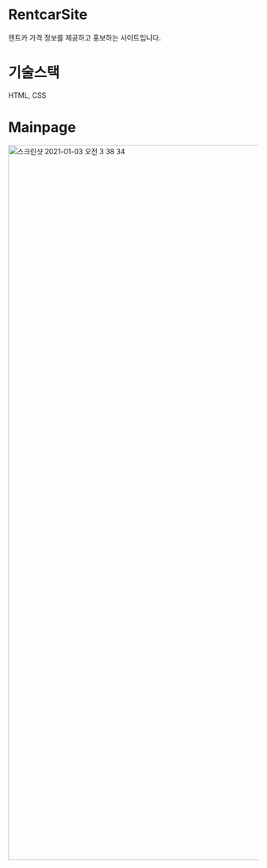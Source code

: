 # RentcarSite
렌트카 가격 정보를 제공하고 홍보하는 사이트입니다. 

# 기술스택
HTML, CSS

# Mainpage
<img width="1439" alt="스크린샷 2021-01-03 오전 3 38 34" src="https://user-images.githubusercontent.com/51853700/103464202-2e67d080-4d75-11eb-9422-4e11b249b7b3.png">
